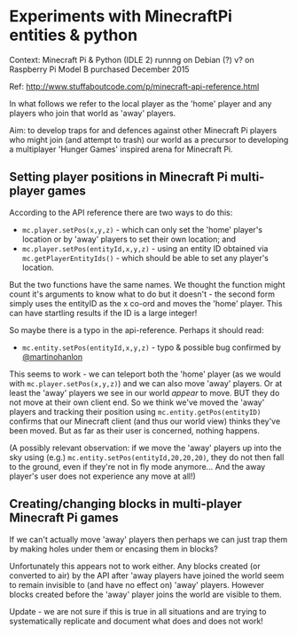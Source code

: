 # Experiments with MinecraftPi entities & python

Context: Minecraft Pi & Python (IDLE 2) runnng on Debian (?) v? on Raspberry Pi Model B purchased December 2015

Ref: http://www.stuffaboutcode.com/p/minecraft-api-reference.html

In what follows we refer to the local player as the 'home' player and any players who join that world as 'away' players.

Aim: to develop traps for and defences against other Minecraft Pi players who might join (and attempt to trash) our world as a precursor to developing a multiplayer 'Hunger Games' inspired arena for Minecraft Pi.

## Setting player positions in Minecraft Pi multi-player games
According to the API reference there are two ways to do this:
 * `mc.player.setPos(x,y,z)` - which can only set the 'home' player's location or by 'away' players to set their own location;
and
 * `mc.player.setPos(entityId,x,y,z)` - using an entity ID obtained via `mc.getPlayerEntityIds()` - which should be able to set any player's location.

But the two functions have the same names. We thought the function might count it's arguments to know what to do but it doesn't - the second form simply uses the entityID as the x co-ord and moves the 'home' player. This can have startling results if the ID is a large integer!

So maybe there is a typo in the api-reference. Perhaps it should read:
 * `mc.entity.setPos(entityId,x,y,z)` - typo & possible bug confirmed by [@martinohanlon](https://twitter.com/martinohanlon/status/690307404655886336)

This seems to work - we can teleport both the 'home' player (as we would with `mc.player.setPos(x,y,z)`) and we can also move 'away' players. Or at least the 'away' players we see in our world _appear_ to move. BUT they do not move at their own client end. So we think we've moved the 'away' players and tracking their position using `mc.entity.getPos(entityID)` confirms that our Minecraft client (and thus our world view) thinks they've been moved. But as far as their user is concerned, nothing happens.

(A possibly relevant observation: if we move the 'away' players up into the sky using (e.g.) `mc.entity.setPos(entityId,20,20,20)`, they do not then fall to the ground, even if they're not in fly mode anymore... And the away player's user does not experience any move at all!)

## Creating/changing blocks in multi-player Minecraft Pi games
If we can't actually move 'away' players then perhaps we can just trap them by making holes under them or encasing them in blocks?

Unfortunately this appears not to work either. Any blocks created (or converted to air) by the API after 'away players have joined the world seem to remain invisible to (and have no effect on) 'away' players. However blocks created before the 'away' player joins the world are visible to them.

Update - we are not sure if this is true in all situations and are trying to systematically replicate and document what does and does not work!